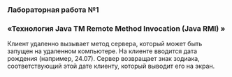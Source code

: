 <h3>Лабораторная работа №1</h3>
<h3>«Технология Java TM Remote Method Invocation (Java RMI) » </h3>

Клиент удаленно вызывает метод сервера, который может быть запущен на удаленном компьютере. На клиенте вводится дата рождения (например, 24.07).  Сервер возвращает знак зодиака, соответствующий этой дате клиенту, который выводит его на экран.
